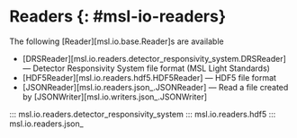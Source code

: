 # Readers {: #msl-io-readers}

The following [Reader][msl.io.base.Reader]s are available

* [DRSReader][msl.io.readers.detector_responsivity_system.DRSReader] &mdash; Detector Responsivity System file format (MSL Light Standards)
* [HDF5Reader][msl.io.readers.hdf5.HDF5Reader] &mdash; HDF5 file format
* [JSONReader][msl.io.readers.json_.JSONReader] &mdash; Read a file created by [JSONWriter][msl.io.writers.json_.JSONWriter]

::: msl.io.readers.detector_responsivity_system
::: msl.io.readers.hdf5
::: msl.io.readers.json_